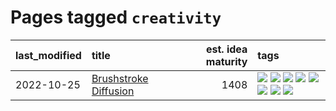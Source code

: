 # Pages tagged `creativity`

|last_modified|title|est. idea maturity|tags
|:---|:---|---:|:---|
|2022-10-25|[Brushstroke Diffusion](../brushstroke-diffusion.md)|1408|[![](https://img.shields.io/badge/tag-artisticstyletransfer-b08442)](../tags/artisticstyletransfer.md) [![](https://img.shields.io/badge/tag-creativity-e6ab9)](../tags/creativity.md) [![](https://img.shields.io/badge/tag-deepgenerativemodeling-abf295)](../tags/deepgenerativemodeling.md) [![](https://img.shields.io/badge/tag-experimental-f14da)](../tags/experimental.md) [![](https://img.shields.io/badge/tag-image_processing-97a75e)](../tags/image_processing.md) [![](https://img.shields.io/badge/tag-modeltraining-29349d)](../tags/modeltraining.md) [![](https://img.shields.io/badge/tag-painting-50c04b)](../tags/painting.md) [![](https://img.shields.io/badge/tag-wip-82d6e)](../tags/wip.md)|